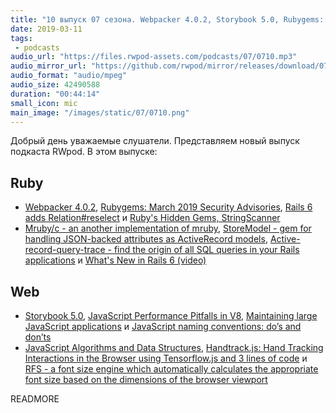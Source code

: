 ```yaml
---
title: "10 выпуск 07 сезона. Webpacker 4.0.2, Storybook 5.0, Rubygems: March 2019 Security Advisories, Mruby/c, RFS и прочее"
date: 2019-03-11
tags:
 - podcasts
audio_url: "https://files.rwpod-assets.com/podcasts/07/0710.mp3"
audio_mirror_url: "https://github.com/rwpod/mirror/releases/download/07.10/0710.mp3"
audio_format: "audio/mpeg"
audio_size: 42490588
duration: "00:44:14"
small_icon: mic
main_image: "/images/static/07/0710.png"
---
```


Добрый день уважаемые слушатели. Представляем новый выпуск подкаста RWpod. В этом выпуске:

## Ruby

 - [Webpacker 4.0.2](https://github.com/rails/webpacker/blob/master/docs/v4-upgrade.md), [Rubygems: March 2019 Security Advisories](https://blog.rubygems.org/2019/03/05/security-advisories-2019-03.html), [Rails 6 adds Relation#reselect](https://blog.saeloun.com/2019/03/05/rails-6-relation-reselect.html) и [Ruby's Hidden Gems, StringScanner](https://blog.appsignal.com/2019/03/05/stringscanner.html)
 - [Mruby/c - an another implementation of mruby](https://github.com/mrubyc/mrubyc), [StoreModel - gem for handling JSON-backed attributes as ActiveRecord models](https://github.com/DmitryTsepelev/store_model), [Active-record-query-trace - find the origin of all SQL queries in your Rails applications](https://github.com/brunofacca/active-record-query-trace) и [What's New in Rails 6 (video)](https://www.driftingruby.com/episodes/what-s-new-in-rails-6)

## Web

 - [Storybook 5.0](https://medium.com/storybookjs/storybook-5-0-db1d0f9c83b8), [JavaScript Performance Pitfalls in V8](https://ponyfoo.com/articles/javascript-performance-pitfalls-v8), [Maintaining large JavaScript applications](https://9elements.com/io/maintaining-large-javascript-projects/) и [JavaScript naming conventions: do’s and don’ts](https://medium.freecodecamp.org/javascript-naming-conventions-dos-and-don-ts-99c0e2fdd78a)
 - [JavaScript Algorithms and Data Structures](https://github.com/trekhleb/javascript-algorithms), [Handtrack.js: Hand Tracking Interactions in the Browser using Tensorflow.js and 3 lines of code](https://hackernoon.com/handtrackjs-677c29c1d585) и [RFS - a font size engine which automatically calculates the appropriate font size based on the dimensions of the browser viewport](https://github.com/twbs/rfs)

READMORE
